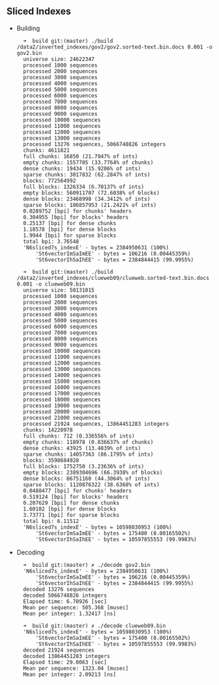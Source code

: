 Sliced Indexes
--------------

- Building
	
		➜  build git:(master) ./build /data2/inverted_indexes/gov2/gov2.sorted-text.bin.docs 0.001 -o gov2.bin                                                                            
		universe size: 24622347                                                                                                                                                           
		processed 1000 sequences
		processed 2000 sequences
		processed 3000 sequences
		processed 4000 sequences
		processed 5000 sequences
		processed 6000 sequences
		processed 7000 sequences
		processed 8000 sequences
		processed 9000 sequences
		processed 10000 sequences
		processed 11000 sequences
		processed 12000 sequences
		processed 13000 sequences
		processed 13276 sequences, 5066748826 integers
		chunks: 4611821
		full chunks: 16850 (21.7947% of ints)
		empty chunks: 1557705 (33.7764% of chunks)
		dense chunks: 19434 (15.9206% of ints)
		sparse chunks: 3017832 (62.2847% of ints)
		blocks: 772564992
		full blocks: 1326334 (6.70137% of ints)
		empty blocks: 560911707 (72.6038% of blocks)
		dense blocks: 23468998 (34.3412% of ints)
		sparse blocks: 186857953 (21.2421% of ints)
		0.0289752 [bpi] for chunks' headers
		0.304955 [bpi] for blocks' headers
		0.25137 [bpi] for dense chunks
		1.18578 [bpi] for dense blocks
		1.9944 [bpi] for sparse blocks
		total bpi: 3.76548
		'N6sliced7s_indexE' - bytes = 2384950631 (100%)
		    'St6vectorImSaImEE' - bytes = 106216 (0.00445359%)
		    'St6vectorIhSaIhEE' - bytes = 2384844415 (99.9955%)

		➜  build git:(master) ./build /data2/inverted_indexes/clueweb09/clueweb.sorted-text.bin.docs 0.001 -o clueweb09.bin 
		universe size: 50131015
		processed 1000 sequences
		processed 2000 sequences
		processed 3000 sequences
		processed 4000 sequences
		processed 5000 sequences
		processed 6000 sequences
		processed 7000 sequences
		processed 8000 sequences
		processed 9000 sequences
		processed 10000 sequences
		processed 11000 sequences
		processed 12000 sequences
		processed 13000 sequences
		processed 14000 sequences
		processed 15000 sequences
		processed 16000 sequences
		processed 17000 sequences
		processed 18000 sequences
		processed 19000 sequences
		processed 20000 sequences
		processed 21000 sequences
		processed 21924 sequences, 13864451283 integers
		chunks: 14220978
		full chunks: 712 (0.336556% of ints)
		empty chunks: 118978 (0.836637% of chunks)
		dense chunks: 43925 (13.4839% of ints)
		sparse chunks: 14057363 (86.1795% of ints)
		blocks: 3598684928
		full blocks: 1752750 (3.23636% of ints)
		empty blocks: 2389304696 (66.3938% of blocks)
		dense blocks: 86751160 (44.3064% of ints)
		sparse blocks: 1120876322 (38.6368% of ints)
		0.0488477 [bpi] for chunks' headers
		0.519124 [bpi] for blocks' headers
		0.207629 [bpi] for dense chunks
		1.60182 [bpi] for dense blocks
		3.73771 [bpi] for sparse blocks
		total bpi: 6.11512
		'N6sliced7s_indexE' - bytes = 10598030953 (100%)
		    'St6vectorImSaImEE' - bytes = 175400 (0.00165502%)
		    'St6vectorIhSaIhEE' - bytes = 10597855553 (99.9983%)
    
- Decoding

		➜  build git:(master) ✗ ./decode gov2.bin
		'N6sliced7s_indexE' - bytes = 2384950631 (100%)
		    'St6vectorImSaImEE' - bytes = 106216 (0.00445359%)
		    'St6vectorIhSaIhEE' - bytes = 2384844415 (99.9955%)
		decoded 13276 sequences
		decoded 5066748826 integers
		Elapsed time: 6.70926 [sec]
		Mean per sequence: 505.368 [musec]
		Mean per integer: 1.32417 [ns]

		➜  build git:(master) ✗ ./decode clueweb09.bin
		'N6sliced7s_indexE' - bytes = 10598030953 (100%)
		    'St6vectorImSaImEE' - bytes = 175400 (0.00165502%)
		    'St6vectorIhSaIhEE' - bytes = 10597855553 (99.9983%)
		decoded 21924 sequences
		decoded 13864451283 integers
		Elapsed time: 29.0063 [sec]
		Mean per sequence: 1323.04 [musec]
		Mean per integer: 2.09213 [ns]